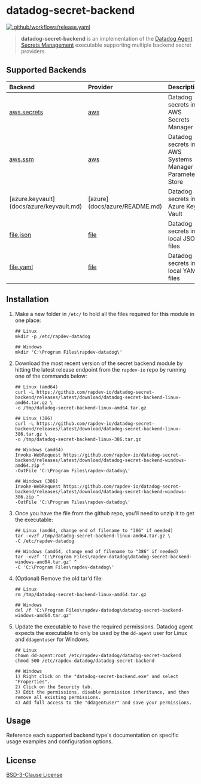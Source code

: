 # datadog-secret-backend

[![.github/workflows/release.yaml](https://github.com/rapdev-io/datadog-secret-backend/actions/workflows/release.yaml/badge.svg)](https://github.com/rapdev-io/datadog-secret-backend/actions/workflows/release.yaml)

> **datadog-secret-backend** is an implementation of the [Datadog Agent Secrets Management](https://docs.datadoghq.com/agent/guide/secrets-management/?tab=linux) executable supporting multiple backend secret providers.

## Supported Backends

| Backend | Provider | Description |
| :-- | :-- | :-- |
| [aws.secrets](docs/aws/secrets.md) | [aws](docs/aws/README.md) | Datadog secrets in AWS Secrets Manager |
| [aws.ssm](docs/aws/ssm.md) | [aws](docs/aws/README.md) | Datadog secrets in AWS Systems Manager Parameter Store |
| [azure.keyvault] (docs/azure/keyvault.md) |  [azure] (docs/azure/README.md) | Datadog secrets in Azure Key Vault |
| [file.json](docs/file/json.md) | [file](docs/file/README.md) | Datadog secrets in local JSON files|
| [file.yaml](docs/file/yaml.md) | [file](docs/file/README.md) | Datadog secrets in local YAML files|

## Installation

1. Make a new folder in `/etc/` to hold all the files required for this module in one place:

    ```
    ## Linux
    mkdir -p /etc/rapdev-datadog

    ## Windows
    mkdir 'C:\Program Files\rapdev-datadog\'
    ```

2. Download the most recent version of the secret backend module by hitting the latest release endpoint from the `rapdev-io` repo by running one of the commands below:

    ```
    ## Linux (amd64)
    curl -L https://github.com/rapdev-io/datadog-secret-backend/releases/latest/download/datadog-secret-backend-linux-amd64.tar.gz \ 
    -o /tmp/datadog-secret-backend-linux-amd64.tar.gz

    ## Linux (386)
    curl -L https://github.com/rapdev-io/datadog-secret-backend/releases/latest/download/datadog-secret-backend-linux-386.tar.gz \ 
    -o /tmp/datadog-secret-backend-linux-386.tar.gz

    ## Windows (amd64)
    Invoke-WebRequest https://github.com/rapdev-io/datadog-secret-backend/releases/latest/download/datadog-secret-backend-windows-amd64.zip ^
    -OutFile 'C:\Program Files\rapdev-datadog\' 

    ## Windows (386)
    Invoke-WebRequest https://github.com/rapdev-io/datadog-secret-backend/releases/latest/download/datadog-secret-backend-windows-386.zip ^ 
    -OutFile 'C:\Program Files\rapdev-datadog\'
    ```

3. Once you have the file from the github repo, you'll need to unzip it to get the executable:

    ```
    ## Linux (amd64, change end of filename to "386" if needed)
    tar -xvzf /tmp/datadog-secret-backend-linux-amd64.tar.gz \
    -C /etc/rapdev-datadog

    ## Windows (amd64, change end of filename to "386" if needed)
    tar -xvzf 'C:\Program Files\rapdev-datadog\datadog-secret-backend-windows-amd64.tar.gz' ^
    -C 'C:\Program Files\rapdev-datadog\'
    ```

4. (Optional) Remove the old tar'd file:

    ```
    ## Linux
    rm /tmp/datadog-secret-backend-linux-amd64.tar.gz

    ## Windows
    del /f 'C:\Program Files\rapdev-datadog\datadog-secret-backend-windows-amd64.tar.gz'
    ```

5. Update the executable to have the required permissions. Datadog agent expects the executable to only be used by the `dd-agent` user for Linux and `ddagentuser` for Windows.

    ```
    ## Linux
    chown dd-agent:root /etc/rapdev-datadog/datadog-secret-backend
    chmod 500 /etc/rapdev-datadog/datadog-secret-backend

    ## Windows
    1) Right click on the "datadog-secret-backend.exe" and select "Properties".
    2) Click on the Security tab.
    3) Edit the permissions, disable permission inheritance, and then remove all existing permissions.
    4) Add full access to the "ddagentuser" and save your permissions. 
    ```

## Usage

Reference each supported backend type's documentation on specific usage examples and configuration options.

## License

[BSD-3-Clause License](LICENSE)